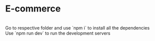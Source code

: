 # E-commerce
<br />
Go to respective folder and use `npm i` to install all the dependencies
<br />
Use `npm run dev` to run the development servers
